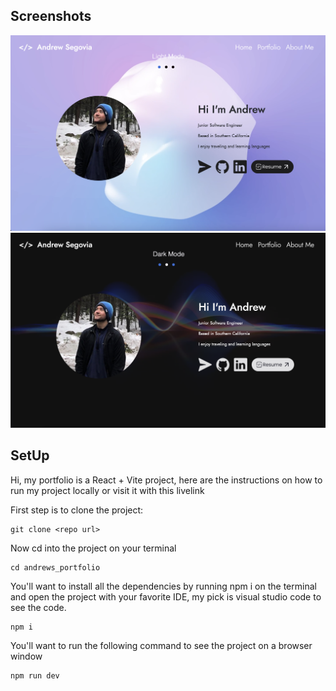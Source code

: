 ## Screenshots

![DarkMode](./src/assets/images/screenshots/LightMode.png)
![LightMode](./src/assets/images/screenshots/DarkMode.png)

## SetUp
Hi, my portfolio is a React + Vite project, here are the instructions on how to run my project locally or visit it with this livelink

First step is to clone the project:

```
git clone <repo url>
```


Now cd into the project on your terminal

```
cd andrews_portfolio
```


You'll want to install all the dependencies by running npm i on the terminal and open the project with your favorite IDE, my pick is visual studio code to see the code.

```
npm i
```


You'll want to run the following command to see the project on a browser window


```
npm run dev
```
